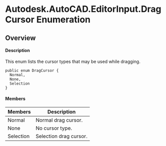 # Autodesk.AutoCAD.EditorInput.DragCursor Enumeration

## Overview

#### Description
This enum lists the cursor types that may be used while dragging.
```text
public enum DragCursor {
  Normal,
  None,
  Selection
}
```

#### Members

| Members | Description |
| --- | --- |
| Normal | Normal drag cursor. |
| None | No cursor type. |
| Selection | Selection drag cursor. |